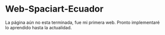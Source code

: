 # Web-Spaciart-Ecuador

La página aún no esta terminada, fue mi primera web. Pronto implementaré lo aprendido hasta la actualidad. 

